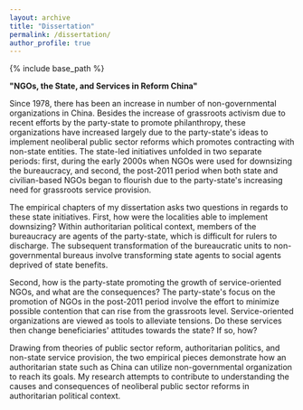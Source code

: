 ```yaml
---
layout: archive
title: "Dissertation"
permalink: /dissertation/
author_profile: true
---
```


{% include base_path %}

**"NGOs, the State, and Services in Reform China"**

Since 1978, there has been an increase in number of non-governmental organizations in China. Besides the increase of grassroots activism due to recent efforts by the party-state to promote philanthropy, these organizations have increased largely due to the party-state's ideas to implement neoliberal public sector reforms which promotes contracting with non-state entities. The state-led initiatives unfolded in two separate periods: first, during the early 2000s when NGOs were used for downsizing the bureaucracy, and second, the post-2011 period when both state and civilian-based NGOs began to flourish due to the party-state's increasing need for grassroots service provision.

The empirical chapters of my dissertation asks two questions in regards to these state initiatives. First, how were the localities able to implement downsizing? Within authoritarian political context, members of the bureaucracy are agents of the party-state, which is difficult for rulers to discharge. The subsequent transformation of the bureaucratic units to non-governmental bureaus involve transforming state agents to social agents deprived of state benefits. 

Second, how is the party-state promoting the growth of service-oriented NGOs, and what are the consequences? The party-state's focus on the promotion of NGOs in the post-2011 period involve the effort to minimize possible contention that can rise from the grassroots level. Service-oriented organizations are viewed as tools to alleviate tensions. Do these services then change beneficiaries' attitudes towards the state? If so, how?

Drawing from theories of public sector reform, authoritarian politics, and non-state service provision, the two empirical pieces demonstrate how an authoritarian state such as China can utilize non-governmental organization to reach its goals. My research attempts to contribute to understanding the causes and consequences of neoliberal public sector reforms in authoritarian political context.
